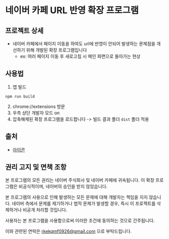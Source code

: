 # 네이버 카페 URL 반영 확장 프로그램

## 프로젝트 상세

- 네이버 카페에서 페이지 이동을 하여도 url에 반영이 안되어 발생하는 문제점을 개선하기 위해 개발된 확장 프로그램입니다
  - ex: 여러 페이지 이동 후 새로고침 시 메인 화면으로 돌아가는 현상

## 사용법

1. 앱 빌드

```shell
npm run build
```

2. chrome://extensions 방문
3. 우측 상단 개발자 모드 on
4. 압축해제된 확장 프로그램을 로드합니다 -> 빌드 결과 폴더 `dist` 폴더 적용

## 출처

- [아이콘](https://logoipsum.com/)

## 권리 고지 및 면책 조항

본 프로그램의 모든 권리는 네이버 주식회사 및 네이버 카페에 귀속됩니다. 이 확장 프로그램은 비공식적이며, 네이버의 승인을 받지 않았습니다.

본 프로그램의 사용으로 인해 발생하는 모든 문제에 대해 개발자는 책임을 지지 않습니다. 네이버 측에서 문제를 제기하거나 법적 문제가 발생할 경우, 즉시 이 프로젝트를 삭제하거나 비공개 처리할 것입니다.

사용자는 본 프로그램을 사용함으로써 이러한 조건에 동의하는 것으로 간주됩니다.

이와 관련된 연락은 rkekqmf0926@gmail.com 으로 부탁드립니다.

